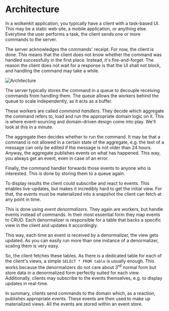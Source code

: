# Architecture

In a wolkenkit application, you typically have a client with a task-based UI. This may be a static web site, a mobile application, or anything else. Everytime the user performs a task, the client sends one or more commands to the server.

The server acknowledges the commands' receipt. For now, the client is done. This means that the client does not know whether the command was handled successfully in the first place. Instead, it's fire-and-forget. The reason the client does not wait for a response is that the UI shall not block, and handling the command may take a while.

![Architecture](/architecture/architecture.svg)

The server typically stores the command in a queue to decouple receiving commands from handling them. The queue allows the workers behind the queue to scale independently, as it acts as a buffer.

These workers are called *command handlers*. They decide which aggregate the command refers to, load and run the appropriate domain logic on it. This is where event-sourcing and domain-driven design come into play. We'll look at this in a minute.

The aggregate then decides whether to run the command. It may be that a command is not allowed in a certain state of the aggregate, e.g. the text of a message can only be edited if the message is not older than 24 hours. Anyway, the aggregate publishes events on what has happened. This way, you always get an event, even in case of an error.

Finally, the command handler forwards those events to anyone who is interested. This is done by storing them to a queue again.

To display results the client could subscribe and react to events. This enables live-updates, but makes it incredibly hard to get the initial view. For that, the events must be materialized into a snapshot the client can fetch at any point in time.

This is done using *event denormalizers*. They again are workers, but handle events instead of commands. In their most essential form they map events to CRUD. Each denormalizer is responsible for a table that backs a specific view in the client and updates it accordingly.

This way, each time an event is received by a denormalizer, the view gets updated. As you can easily run more than one instance of a denormalizer, scaling them is very easy.

So, the client fetches these tables. As there is a dedicated table for each of the client's views, a simple `SELECT * FROM table` is usually enough. This works because the denormalizers do not care about 3<sup>rd</sup> normal form but store data in a denormalized form perfectly suited for each view. Additionally, clients may subscribe to the events themselves, e.g. to display updates in real-time.

In summary, clients send commands to the domain which, as a reaction, publishes appropriate events. These events are then used to make up materialized views. All the events are stored within an event store.
